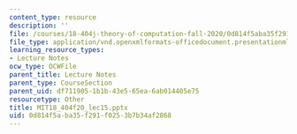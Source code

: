 ```yaml
---
content_type: resource
description: ''
file: /courses/18-404j-theory-of-computation-fall-2020/0d814f5aba35f291f0253b7b34af2868_MIT18_404f20_lec15.pptx
file_type: application/vnd.openxmlformats-officedocument.presentationml.presentation
learning_resource_types:
- Lecture Notes
ocw_type: OCWFile
parent_title: Lecture Notes
parent_type: CourseSection
parent_uid: df711905-1b1b-43e5-65ea-6ab014405e75
resourcetype: Other
title: MIT18_404f20_lec15.pptx
uid: 0d814f5a-ba35-f291-f025-3b7b34af2868
---
```

